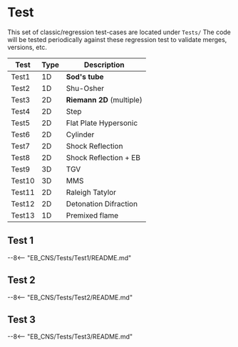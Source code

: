 # Test

This set of classic/regression test-cases are located under `Tests/`
The code will be tested periodically against these regression test to validate merges, versions, etc.


| Test                        |  Type          | Description                                                  |
| --------------------------- | ---------------|    --------------------------------------------------------- |
| Test1                       | 1D             |   **Sod's tube**                              |
| Test2                       | 1D             |   Shu-Osher                                                  |
| Test3                       | 2D             |   **Riemann 2D** (multiple)                                      |
| Test4                       | 2D             |   Step                                                       |
| Test5                       | 2D             |   Flat Plate Hypersonic                                      |
| Test6                       | 2D             |   Cylinder                                                   |
| Test7                       | 2D             |   Shock Reflection                                           |
| Test8                       | 2D             |   Shock Reflection  + EB                                     |
| Test9                       | 3D             |   TGV                                                        |
| Test10                      | 3D             |   MMS                                                        |
| Test11                      | 2D             |   Raleigh Tatylor                                            |
| Test12                      | 2D             |   Detonation Difraction                                      |
| Test13                      | 1D             |   Premixed flame                                               |


## Test 1

--8<-- "EB_CNS/Tests/Test1/README.md"

## Test 2

--8<-- "EB_CNS/Tests/Test2/README.md"


## Test 3

--8<-- "EB_CNS/Tests/Test3/README.md"

